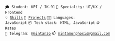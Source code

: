 <code>🎓 Student: KPI / IK-91</code>
<code>👷 Speciality: UI/UX / Frontend</code><br>
<code>💡 [Skills](SKILLS.md)</code>
<code>🧻 [Projects](PROJECTS.md)</code>
<code>🧑‍💻 Languages: JavaScript</code>
<code>📦 Tech stack: HTML, JavaScript</code>
<code>🪙 [Rates](RATES.md)</code><br>
<code>💬 telegram: [@mintanzo](https://telegram.me/mintanzo)</code>
<code>📫 [mintamorphosis@gmail.com](mailto:mintamorphosis@gmail.com)</code>
